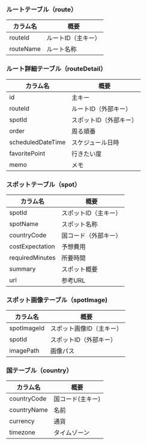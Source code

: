### ルートテーブル（route）

|カラム名|概要|
|---|---|
|routeId|ルートID（主キー）|
|routeName|ルート名称|

### ルート詳細テーブル（routeDetail）

|カラム名|概要|
|---|---|
|id|主キー|
|routeId|ルートID（外部キー）|
|spotId|スポットID（外部キー）|
|order|周る順番|
|scheduledDateTime|スケジュール日時|
|favoritePoint|行きたい度|
|memo|メモ|

### スポットテーブル（spot）

|カラム名|概要|
|---|---|
|spotId|スポットID（主キー）|
|spotName|スポット名称|
|countryCode|国コード（外部キー）|
|costExpectation|予想費用|
|requiredMinutes|所要時間|
|summary|スポット概要|
|url|参考URL|

### スポット画像テーブル（spotImage)

|カラム名|概要|
|---|---|
|spotImageId|スポット画像ID（主キー）|
|spotId|スポットID（外部キー）|
|imagePath|画像パス|

### 国テーブル（country）

|カラム名|概要|
|---|---|
|countryCode|国コード(主キー)|
|countryName|名前|
|currency|通貨|
|timezone|タイムゾーン|
